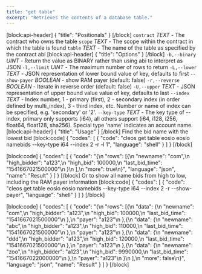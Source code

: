 ```yaml
---
title: "get table"
excerpt: "Retrieves the contents of a database table."
---
```

[block:api-header]
{
  "title": "Positionals"
}
[/block]
`contract` _TEXT_ - The contract who owns the table
`scope` _TEXT_ - The scope within the contract in which the table is found
`table` _TEXT_ - The name of the table as specified by the contract abi
[block:api-header]
{
  "title": "Options"
}
[/block]
`-b,--binary` _UINT_ - Return the value as BINARY rather than using abi to interpret as JSON
`-l,--limit` _UINT_ - The maximum number of rows to return
`-L,--lower` _TEXT_ - JSON representation of lower bound value of key, defaults to first
`--show-payer` _BOOLEAN_ - show RAM payer (default: false)
`-r,--reverse` _BOOLEAN_ - Iterate in reverse order (default: false)
`-U,--upper` _TEXT_ - JSON representation of upper bound value value of key, defaults to last
`--index` _TEXT_ - Index number, 1 - primary (first), 2 - secondary index (in order defined by multi_index), 3 - third index, etc. Number or name of index can be specified, e.g. 'secondary' or '2'.
`--key-type` _TEXT_ - The key type of --index, primary only supports (i64), all others support (i64, i128, i256, float64, float128, sha256). Special type 'name' indicates an account name.
[block:api-header]
{
  "title": "Usage"
}
[/block]
Find the bid name with the lowest bid
[block:code]
{
  "codes": [
    {
      "code": "cleos get table eosio eosio namebids --key-type i64 --index 2 -r -l 1",
      "language": "shell"
    }
  ]
}
[/block]

[block:code]
{
  "codes": [
    {
      "code": "{\n  \"rows\": [{\n      \"newname\": \"com\",\n      \"high_bidder\": \"a123\",\n      \"high_bid\": 100000,\n      \"last_bid_time\": \"1541667021500000\"\n    }\n  ],\n  \"more\": true\n}",
      "language": "json",
      "name": "Result"
    }
  ]
}
[/block]
Or to show all name bids from high to low, including the RAM payer information
[block:code]
{
  "codes": [
    {
      "code": "cleos get table eosio eosio namebids --key-type i64 --index 2 -r --show-payer",
      "language": "shell"
    }
  ]
}
[/block]

[block:code]
{
  "codes": [
    {
      "code": "{\n  \"rows\": [{\n      \"data\": {\n        \"newname\": \"com\",\n        \"high_bidder\": \"a123\",\n        \"high_bid\": 100000,\n        \"last_bid_time\": \"1541667021500000\"\n      },\n      \"payer\": \"a123\"\n    },{\n      \"data\": {\n        \"newname\": \"abc\",\n        \"high_bidder\": \"a123\",\n        \"high_bid\": 110000,\n        \"last_bid_time\": \"1541667021500000\"\n      },\n      \"payer\": \"a123\"\n    },{\n      \"data\": {\n        \"newname\": \"ddd\",\n        \"high_bidder\": \"a123\",\n        \"high_bid\": 120000,\n        \"last_bid_time\": \"1541667021500000\"\n      },\n      \"payer\": \"a123\"\n    },{\n      \"data\": {\n        \"newname\": \"zoo\",\n        \"high_bidder\": \"a123\",\n        \"high_bid\": 9990000,\n        \"last_bid_time\": \"1541667022000000\"\n      },\n      \"payer\": \"a123\"\n    }\n  ],\n  \"more\": false\n}",
      "language": "json",
      "name": "Result"
    }
  ]
}
[/block]